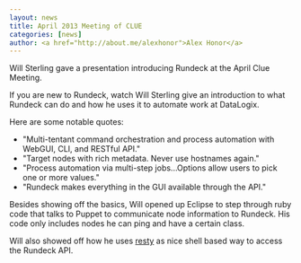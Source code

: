 ```yaml
---
layout: news
title: April 2013 Meeting of CLUE
categories: [news]
author: <a href="http://about.me/alexhonor">Alex Honor</a>
---
```


<p>Will Sterling gave a presentation introducing Rundeck at the April Clue Meeting.</p>
<p>
If you are new to Rundeck, <a img="http://vimeo.com/63795340">watch Will Sterling give an 
introduction</a> to what Rundeck can do and how he uses it to automate
work at DataLogix.
</p>
<p>Here are some notable quotes:</p>
<ul>
<li>
"Multi-tentant command orchestration and process automation with WebGUI, CLI, and RESTful API."
</li>
<li>
"Target nodes with rich metadata. Never use hostnames again."
</li>
<li>
"Process automation via multi-step jobs...Options allow users to pick one or more values."
</li>
<li>
"Rundeck makes everything in the GUI available through the API."
</li>
</ul>

<p>
Besides showing off the basics, Will opened up Eclipse to step through ruby code that talks to Puppet to communicate node information to Rundeck. His code only includes nodes he can ping and have a certain class.
</p>
<p>
Will also showed off how he uses <a href="https://github.com/micha/resty">resty</a> as nice shell based way to access the Rundeck API.
</p>


